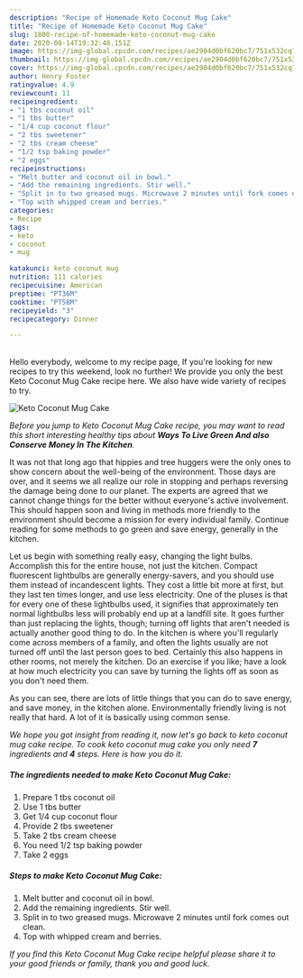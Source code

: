 ```yaml
---
description: "Recipe of Homemade Keto Coconut Mug Cake"
title: "Recipe of Homemade Keto Coconut Mug Cake"
slug: 1800-recipe-of-homemade-keto-coconut-mug-cake
date: 2020-08-14T19:32:48.151Z
image: https://img-global.cpcdn.com/recipes/ae2904d0bf620bc7/751x532cq70/keto-coconut-mug-cake-recipe-main-photo.jpg
thumbnail: https://img-global.cpcdn.com/recipes/ae2904d0bf620bc7/751x532cq70/keto-coconut-mug-cake-recipe-main-photo.jpg
cover: https://img-global.cpcdn.com/recipes/ae2904d0bf620bc7/751x532cq70/keto-coconut-mug-cake-recipe-main-photo.jpg
author: Henry Foster
ratingvalue: 4.9
reviewcount: 11
recipeingredient:
- "1 tbs coconut oil"
- "1 tbs butter"
- "1/4 cup coconut flour"
- "2 tbs sweetener"
- "2 tbs cream cheese"
- "1/2 tsp baking powder"
- "2 eggs"
recipeinstructions:
- "Melt butter and coconut oil in bowl."
- "Add the remaining ingredients. Stir well."
- "Split in to two greased mugs. Microwave 2 minutes until fork comes out clean."
- "Top with whipped cream and berries."
categories:
- Recipe
tags:
- keto
- coconut
- mug

katakunci: keto coconut mug 
nutrition: 111 calories
recipecuisine: American
preptime: "PT36M"
cooktime: "PT58M"
recipeyield: "3"
recipecategory: Dinner

---
```

<br>
Hello everybody, welcome to my recipe page, If you're looking for new recipes to try this weekend, look no further! We provide you only the best Keto Coconut Mug Cake recipe here. We also have wide variety of recipes to try.
<br>


![Keto Coconut Mug Cake](https://img-global.cpcdn.com/recipes/ae2904d0bf620bc7/751x532cq70/keto-coconut-mug-cake-recipe-main-photo.jpg)

<i>Before you jump to Keto Coconut Mug Cake recipe, you may want to read this short interesting healthy tips about 
<strong>Ways To Live Green And also Conserve Money In The Kitchen</strong>.</i>
</br>

It was not that long ago that hippies and tree huggers were the only ones to show concern about the well-being of the environment. Those days are over, and it seems we all realize our role in stopping and perhaps reversing the damage being done to our planet. The experts are agreed that we cannot change things for the better without everyone's active involvement. This should happen soon and living in methods more friendly to the environment should become a mission for every individual family. Continue reading for some methods to go green and save energy, generally in the kitchen.

Let us begin with something really easy, changing the light bulbs. Accomplish this for the entire house, not just the kitchen. Compact fluorescent lightbulbs are generally energy-savers, and you should use them instead of incandescent lights. They cost a little bit more at first, but they last ten times longer, and use less electricity. One of the pluses is that for every one of these lightbulbs used, it signifies that approximately ten normal lightbulbs less will probably end up at a landfill site. It goes further than just replacing the lights, though; turning off lights that aren't needed is actually another good thing to do. In the kitchen is where you'll regularly come across members of a family, and often the lights usually are not turned off until the last person goes to bed. Certainly this also happens in other rooms, not merely the kitchen. Do an exercise if you like; have a look at how much electricity you can save by turning the lights off as soon as you don't need them.

As you can see, there are lots of little things that you can do to save energy, and save money, in the kitchen alone. Environmentally friendly living is not really that hard. A lot of it is basically using common sense.


<i>We hope you got insight from reading it, now let's go back to keto coconut mug cake recipe. To cook keto coconut mug cake you only need <strong>7</strong> ingredients and <strong>4</strong> steps. Here is how you do it.
</i>

##### The ingredients needed to make Keto Coconut Mug Cake:

1. Prepare 1 tbs coconut oil
1. Use 1 tbs butter
1. Get 1/4 cup coconut flour
1. Provide 2 tbs sweetener
1. Take 2 tbs cream cheese
1. You need 1/2 tsp baking powder
1. Take 2 eggs


##### Steps to make Keto Coconut Mug Cake:

1. Melt butter and coconut oil in bowl.
1. Add the remaining ingredients. Stir well.
1. Split in to two greased mugs. Microwave 2 minutes until fork comes out clean.
1. Top with whipped cream and berries.


<i>If you find this Keto Coconut Mug Cake recipe helpful please share it to your good friends or family, thank you and good luck.</i>
